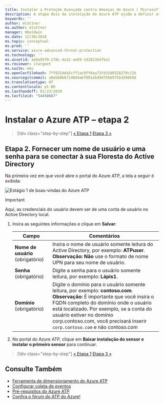 ```yaml
---
title: Instalar a Proteção Avançada contra Ameaças do Azure | Microsoft Docs
description: A etapa dois da instalação do Azure ATP ajuda a definir as configurações de conectividade do domínio em seu serviço de nuvem do Azure ATP
keywords: ''
author: mlottner
ms.author: mlottner
manager: mbaldwin
ms.date: 12/30/2018
ms.topic: conceptual
ms.prod: ''
ms.service: azure-advanced-threat-protection
ms.technology: ''
ms.assetid: ae8a95f0-278c-4a12-ae69-14282364fba1
ms.reviewer: itargoet
ms.suite: ems
ms.openlocfilehash: 7ff0324da5cff1ac9ff6aa73fd32d0328279c12b
ms.sourcegitcommit: a0ebb0b6f140d4abf091ebd9d756b975b3d96b9d
ms.translationtype: HT
ms.contentlocale: pt-BR
ms.lasthandoff: 01/23/2019
ms.locfileid: "54458667"
---
```

# <a name="install-azure-atp---step-2"></a>Instalar o Azure ATP – etapa 2

> [!div class="step-by-step"]
> [« Etapa 1](install-atp-step1.md)
> [Etapa 3 »](install-atp-step3.md)

## <a name="step-2-provide-a-username-and-password-to-connect-to-your-active-directory-forest"></a>Etapa 2. Fornecer um nome de usuário e uma senha para se conectar à sua Floresta do Active Directory

Na primeira vez em que você abre o portal do Azure ATP, a tela a seguir é exibida:

![Estágio 1 de boas-vindas do Azure ATP](media/directory-services.png)

> [!IMPORTANT]
> Aqui, as credenciais do usuário devem ser de uma conta de usuário no Active Directory local. 


1.  Insira as seguintes informações e clique em **Salvar**:

    |Campo|Comentários|
    |---------|------------|
    |**Nome de usuário** (obrigatório)|Insira o nome de usuário somente leitura do Active Directory, por exemplo: **ATPuser**. **Observação:** **Não** use o formato de nome UPN para seu nome de usuário.|
    |**Senha** (obrigatório)|Digite a senha para o usuário somente leitura, por exemplo: **Lápis1**.|
    |**Domínio** (obrigatório)|Digite o domínio para o usuário somente leitura, por exemplo: **contoso.com**. **Observação:** É importante que você insira o FQDN completo do domínio onde o usuário está localizado. Por exemplo, se a conta do usuário estiver no domínio corp.contoso.com, você precisará inserir `corp.contoso.com` e não contoso.com|

3. No portal do Azure ATP, clique em **Baixar instalação do sensor e instalar o primeiro sensor** para continuar.


> [!div class="step-by-step"]
> [« Etapa 1](install-atp-step1.md)
> [Etapa 3 »](install-atp-step3.md)


## <a name="see-also"></a>Consulte Também
- [Ferramenta de dimensionamento do Azure ATP](http://aka.ms/aatpsizingtool)
- [Configurar coleta de eventos](configure-event-collection.md)
- [Pré-requisitos do Azure ATP](atp-prerequisites.md)
- [Confira o fórum do ATP do Azure!](https://aka.ms/azureatpcommunity)